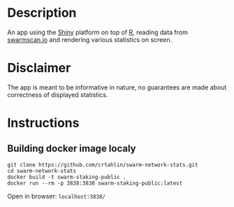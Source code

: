 # Description

An app using the [Shiny](https://www.shinyapps.io/) platform on top of [R](https://cran.r-project.org/), reading data from [swarmscan.io](https://swarmscan.io/) and rendering various statistics on screen.

# Disclaimer

The app is meant to be informative in nature, no guarantees are made about correctness of displayed statistics.

# Instructions

## Building docker image localy
```
git clone https://github.com/crtahlin/swarm-network-stats.git
cd swarm-network-stats
docker build -t swarm-staking-public .
docker run --rm -p 3838:3838 swarm-staking-public:latest
```

Open in browser: `localhost:3838/`

